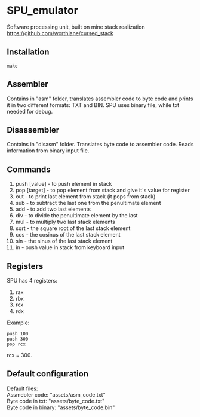 # SPU_emulator
Software processing unit, built on mine stack realization https://github.com/worthlane/cursed_stack
## Installation
```
make
```
## Assembler
Contains in "asm" folder, translates assembler code to byte code and prints it in two different formats: TXT and BIN. SPU uses binary file, while txt needed for debug.

## Disassembler
Contains in "disasm" folder. Translates byte code to assembler code. Reads information from binary input file.

## Commands
1) push [value] - to push element in stack
2) pop [target] - to pop element from stack and give it's value for register
3) out - to print last element from stack (it pops from stack)
4) sub - to subtract the last one from the penultimate element
5) add - to add two last elements
6) div - to divide the penultimate element by the last
7) mul - to multiply two last stack elements
8) sqrt - the square root of the last stack element
9) cos - the cosinus of the last stack element
10) sin - the sinus of the last stack element
11) in - push value in stack from keyboard input

## Registers
SPU has 4 registers:
1) rax
2) rbx
3) rcx
4) rdx  

Example:
```
push 100
push 300
pop rcx
```

rcx = 300.

## Default configuration

Default files:  
Assmebler code: "assets/asm_code.txt"  
Byte code in txt: "assets/byte_code.txt"  
Byte code in binary: "assets/byte_code.bin"
